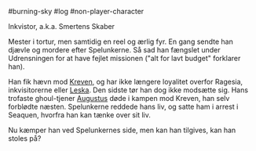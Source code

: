 #burning-sky #log #non-player-character

Inkvistor, a.k.a. Smertens Skaber
Mester i tortur, men samtidig en reel og ærlig fyr. En gang sendte han djævle og mordere efter Spelunkerne. Så sad han fængslet under Udrensningen for at have fejlet missionen ("alt for lavt budget" forklarer han).
Han fik hævn mod [Kreven](Kreven.md), og har ikke længere loyalitet overfor Ragesia, inkvisitorerne eller [Leska](Leska.md). Den sidste tør han dog ikke modsætte sig.
Hans trofaste ghoul-tjener [Augustus](Augustus.md) døde i kampen mod Kreven, han selv forblødte næsten. Spelunkerne reddede hans liv, og satte ham i arrest i Seaquen, hvorfra han kan tænke over sit liv.
Nu kæmper han ved Spelunkernes side, men kan han tilgives, kan han stoles på?
